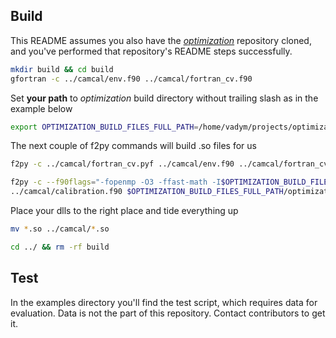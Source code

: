 ## Build

This README assumes you also have the [*optimization*](https://github.com/vadym1982/optimization) repository cloned,
and you've performed that repository's README steps successfully.

```bash
mkdir build && cd build
gfortran -c ../camcal/env.f90 ../camcal/fortran_cv.f90
```

Set **your path** to *optimization* build directory without trailing slash as in the example below
```bash
export OPTIMIZATION_BUILD_FILES_FULL_PATH=/home/vadym/projects/optimization/build
```

The next couple of f2py commands will build .so files for us

```bash
f2py -c ../camcal/fortran_cv.pyf ../camcal/env.f90 ../camcal/fortran_cv.f90

f2py -c --f90flags="-fopenmp -O3 -ffast-math -I$OPTIMIZATION_BUILD_FILES_FULL_PATH" ../camcal/calibration.pyf \
../camcal/calibration.f90 $OPTIMIZATION_BUILD_FILES_FULL_PATH/optimization.a
```

Place your dlls to the right place and tide everything up
```bash
mv *.so ../camcal/*.so

cd ../ && rm -rf build
```


## Test
In the examples directory you'll find the test script, which requires data for evaluation.
Data is not the part of this repository. Contact contributors to get it.